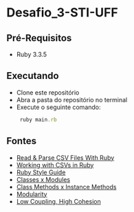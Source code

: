 # Desafio_3-STI-UFF
<h2>Pré-Requisitos</h2>
<ul>
  <li>Ruby 3.3.5</li>
</ul>
<h2>Executando</h2>
<ul>
  <li>Clone este repositório</li>
  <li>Abra a pasta do repositório no terminal</li>
  <li>Execute o seguinte comando: </li>
  
  ```ruby
   ruby main.rb	
  ```
</ul>
<h2>Fontes</h2>
<ul>
  <li><a href="https://www.rubyguides.com/2018/10/parse-csv-ruby/">Read & Parse CSV Files With Ruby</a></li>
  <li><a href="https://medium.com/@ali_schlereth/working-with-csvs-in-ruby-43005e566901">Working with CSVs in Ruby</a></li>
  <li><a href="https://github.com/rubensmabueno/ruby-style-guide/blob/master/README-PT-BR.md">Ruby Style Guide</a></li>
  <li><a href="https://stackoverflow.com/questions/151505/difference-between-a-class-and-a-module/151774#151774">Classes x Modules</a></li>
  <li><a href="https://dev.to/adamlombard/ruby-class-methods-vs-instance-methods-4aje">Class Methods x Instance Methods</a></li>
  <li><a href="https://www.tiny.cloud/blog/modular-programming-principle/">Modularity</a></li>
  <li><a href="https://medium.com/clarityhub/low-coupling-high-cohesion-3610e35ac4a6">Low Coupling, High Cohesion</a></li>
</ul>
